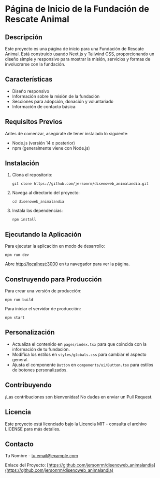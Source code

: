 # Página de Inicio de la Fundación de Rescate Animal

## Descripción

Este proyecto es una página de inicio para una Fundación de Rescate Animal. Está construido usando Next.js y Tailwind CSS, proporcionando un diseño simple y responsivo para mostrar la misión, servicios y formas de involucrarse con la fundación.

## Características

- Diseño responsivo
- Información sobre la misión de la fundación
- Secciones para adopción, donación y voluntariado
- Información de contacto básica

## Requisitos Previos

Antes de comenzar, asegúrate de tener instalado lo siguiente:
- Node.js (versión 14 o posterior)
- npm (generalmente viene con Node.js)

## Instalación

1. Clona el repositorio:
   ```
   git clone https://github.com/jersonrm/disenoweb_animalandia.git
   ```

2. Navega al directorio del proyecto:
   ```
   cd disenoweb_animalandia
   ```

3. Instala las dependencias:
   ```
   npm install
   ```

## Ejecutando la Aplicación

Para ejecutar la aplicación en modo de desarrollo:

```
npm run dev
```

Abre [http://localhost:3000](http://localhost:3000) en tu navegador para ver la página.

## Construyendo para Producción

Para crear una versión de producción:

```
npm run build
```

Para iniciar el servidor de producción:

```
npm start
```

## Personalización

- Actualiza el contenido en `pages/index.tsx` para que coincida con la información de tu fundación.
- Modifica los estilos en `styles/globals.css` para cambiar el aspecto general.
- Ajusta el componente `Button` en `components/ui/Button.tsx` para estilos de botones personalizados.

## Contribuyendo

¡Las contribuciones son bienvenidas! No dudes en enviar un Pull Request.

## Licencia

Este proyecto está licenciado bajo la Licencia MIT - consulta el archivo LICENSE para más detalles.

## Contacto

Tu Nombre - tu.email@example.com

Enlace del Proyecto: [https://github.com/jersonrm/disenoweb_animalandia](https://github.com/jersonrm/disenoweb_animalandia)
